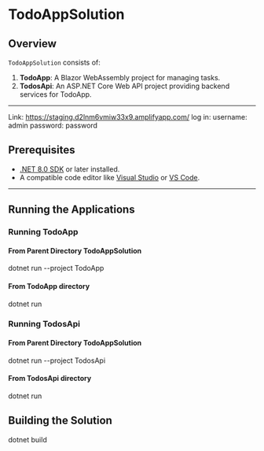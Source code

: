 # TodoAppSolution

## Overview

`TodoAppSolution` consists of:
1. **TodoApp**: A Blazor WebAssembly project for managing tasks.
2. **TodosApi**: An ASP.NET Core Web API project providing backend services for TodoApp.

---
Link: https://staging.d2lnm6vmiw33x9.amplifyapp.com/
log in: username: admin password: password

## Prerequisites

- [.NET 8.0 SDK](https://dotnet.microsoft.com/download/dotnet/8.0) or later installed.
- A compatible code editor like [Visual Studio](https://visualstudio.microsoft.com/) or [VS Code](https://code.visualstudio.com/).

---

## Running the Applications

### Running TodoApp

#### From Parent Directory TodoAppSolution

dotnet run --project TodoApp

#### From TodoApp directory

dotnet run 

### Running TodosApi

#### From Parent Directory TodoAppSolution

dotnet run --project TodosApi

#### From TodosApi directory

dotnet run 


## Building the Solution

dotnet build

